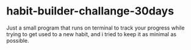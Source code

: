 # habit-builder-challange-30days
Just a small program that runs on terminal to track your progress while trying to get used to a new habit, and i tried to keep it as minimal as possible.
